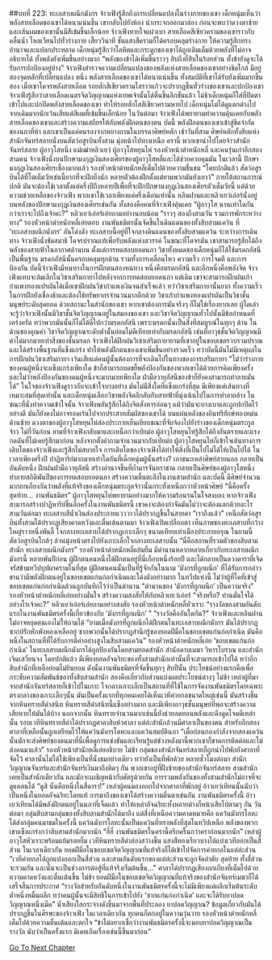 ##บทที่ 223: ทะเลสาบผนึกมังกร
จ้าวเฟิงรู้สึกถึงการเปลี่ยนแปลงในร่างกายของเขา เด็กหนุ่มเห็นว่าพลังสายเลือดของเขาได้หนาแน่นขึ้น
เขากลับไปยังห้อง
นำกระจกออกมาส่อง ก่อนจะพบว่าดวงตาซ้ายและเส้นผมของเขานั้นมีสีเข้มขึ้นเล็กน้อย
จ้าวเฟิงหายใจแผ่วเบา สายเลือดสีเขียวครามของเขาราวกับคลื่นน้ำ ไหลเวียนไปทั่วร่างกาย
เสี้ยววินาที ชั้นแสงสีครามก็ได้ครอบคลุมร่างกาย ให้ความรู้สึกทรงอำนาจและแปลกประหลาด
เด็กหนุ่มรู้สึกว่าโลหิตและกระดูกของเขาได้ถูกเติมเต็มด้วยพลังที่ไม่อาจอธิบายได้ ทั้งพลังยังเพิ่มขึ้นอย่างมาก
“พลังของข้าได้เพิ่มขึ้นราวๆ สิบถึงยี่สิบในร้อยส่วน ทั้งข้ายังดูจะได้รับการปกป้องอยู่บ้าง”
จ้าวเฟิงสำรวจความเปลี่ยนแปลงของพลังแห่งสายเลือดของเขาอย่างชิดใกล้
มีอยู่สองจุดหลักที่เปลี่ยนแปลง
หนึ่ง พลังสายเลือดของเขาได้หนาแน่นขึ้น ทั้งสมบัติที่เขาได้รับยังเพิ่มมากขึ้น
สอง เมื่อเขาโคจรพลังสายเลือด รอยสักสีเขียวครามใสราวแก้วจะปรากฏขึ้นทั่วร่างของเขาและปกป้องเขา
จ้าวเฟิงรู้สึกว่าสายเลือดเนตรจิตวิญญาณแห่งเทพเจ้านั้นได้ตื่นขึ้นอีกขั้นแล้ว
ไม่ช้าเด็กหนุ่มก็ใส่ที่ปิดตาเข้าไปและปกปิดพลังสายเลือดของเขา ทำให้รอยสักใสสีเขียวครามหายไป
เด็กหนุ่มไม่ได้ดูแตกต่างไปจากเดิมมากนักเว้นเสียแต่สีผมที่เข้มขึ้นเล็กน้อย
ในวันต่อมา จ้าวเฟิงได้พยายามทำความคุ้นเคยกับพลังสายเลือดของเขาและสร้างความเสถียรให้กับพลังฝึกตนของตน
บัดนี้ พลังฝึกตนของเขาเข้าสู่ขีดจำกัดของนภาที่ห้า และเขาเป็นแค่คนรองจากหยางกานในบรรดาศิษย์หลัก
เช้าวันที่สาม
ศิษย์หลักทั้งสิบแห่งสำนักจันทร์สลายนั่งบนสัตว์อสูรบินทั้งสาม มุ่งหน้าไปทางเหนือ
ครานี้ พวกเขานำไปโดยจ้าวสำนักจันทร์สลาย ผู้อาวุโสหนึ่ง แม่เฒ่าหลิวเยว่ ผู้อาวุโสหยุนไห่ รองหัวหน้าตำหนักหลี่ และคนรุ่นเก่าอีกสองสามคน
จ้าวเฟิงนั่งบนปักษามงกุฎเงินสองเศียรของผู้อาวุโสหลี่และได้ช่วยควบคุมมัน
ในเวลานี้ ปักษามงกุฎเงินสองเศียรเชื่องมากแล้ว
รองหัวหน้าตำหนักหลี่เต็มไปด้วยความชื่นชม “โดยปกติแล้ว สัตว์อสูรบินได้ที่โตเต็มวัยเช่นนี้ยากที่จะฝึกยิ่งนัก หลายตัวต้องฝึกตั้งแต่ยามพวกมันยังเยาว์”
ภายใต้สถานการณ์ปกติ มันจะต้องใช้เวลาตั้งแต่ครึ่งปีถึงหลายปีเพื่อที่จะฝึกปักษามงกุฎเงินสองเศียรตัวเต็มวัยนี้
แต่ด้วยความช่วยเหลือของจ้าวเฟิง พวกเขาใช้เวลาเพียงแค่ครึ่งเดือนเท่านั้น
หลินฝานและหลิวเยว่เอ๋อร์นั่งอยู่บนหลังของปักษามงกุฎเงินสองเศียรเช่นกัน ทั้งสองคือคนที่จ้าวเฟิงคุ้นเคย
“ผู้อาวุโส นานเท่าใดกันกว่าเราจะไปถึงเจ้าคะ?”
หลิวเยว่เอ๋อร์เอ่ยถามอย่างนอบน้อม
“ราวๆ สองถึงสามวัน รวมการพักระหว่างทาง”
รองหัวหน้าตำหนักหลี่เอ่ยตอบ
งานพันธมิตรนั้นจัดขึ้นในดินแดนของทั้งสิบสามแคว้น ที่ ‘ทะเลสาบผนึกมังกร’ อันโด่งดัง
ทะเลสาบนี้อยู่ที่ใจกลางดินแดนของทั้งสิบสามแคว้น
ระหว่างการเดินทาง
จ้าวเฟิงนั่งขัดสมาธิ โคจรปราณแท้เพื่อรับพลังแห่งสวรรค์ ในขณะที่โคจรมัน เขาสามารถรู้สึกได้ถึงพลังของสายฟ้าในอากาศด้านบน
ตั้งแต่การทดสอบยอดนภา วิชาทั้งหมดของเด็กหนุ่มก็ได้ใช้มรดกอัสนีเป็นพื้นฐาน
มรดกอัสนีนั้นครอบคลุมทุกด้าน รวมทั้งการเคลื่อนไหว ความเร็ว การโจมตี และการป้องกัน
บัดนี้จ้าวเฟิงมีหนทางในการฝึกตนสองหนทาง
หนึ่งคือมรดกอัสนี และอีกหนึ่งคือพลังจิต
จ้าวเฟิงแทบจะล้มเลิกในวิชาเสริมกายาไปหลังจากการทดสอบยอดนภา
แต่เดิม เขาจะสามารถฝึกฝนเก้ากำแพงทองแปรผันได้เมื่อเขาฝึกฝนวิชากำแพงเงินจนสำเร็จแล้ว
ทว่าวิชาเสริมกายานั้นยาก ทั้งความเร็วในการฝึกยังเชื่องช้าและต้องใช้ทรัพยากรจำนวนมากอีกด้วย
วิชาเก้ากำแพงทองแปรผันเป็นวิชาชั้นมนุษย์ระดับสุดยอด ด้วยสถานะในสำนักของเขา หากเขาต้องการมันจริงๆ ก็ไม่ใช่เรื่องยากเลย
ผู้ใดเล่าจะรู้ว่าจ้าวเฟิงนั้นมีวิชาชั้นจิตวิญญาณอยู่ในสมองของเขา
และวิชาจิตวิญญาณทั่วไปนั้นมีข้อกำหนดที่เคร่งครัด ทว่าพวกมันนั้นก็ไม่ได้ดีไปกว่ามรดกอัสนี เพราะมรดกนั้นเป็นสิ่งที่สมบูรณ์ในทุกๆ ด้าน
ในด้านของคุณค่า วิชาจิตวิญญาณระดับต่ำนั้นย่อมไม่ดีเทียบเท่ากับมรดกอัสนี
เช่นที่อาวุธชั้นจิตวิญญาณมีค่าไม่มากมายเท่าสิ่งของชั้นมรดก
จ้าวเฟิงได้ฝึกฝนวิเชาเสริมกายายามที่เขาอยู่ในขอบเขตรวบรวมปราณ และได้สร้างพื้นฐานที่แข็งแกร่ง ทำให้พลังฝึกตนของเขาเพิ่มขึ้นอย่างรวดเร็ว
ทว่าบัดนี้มันไม่มีเหตุผลในการฝึกฝนวิชาเสริมกายา เว้นเสียแต่คนผู้นั้นต้องการที่จะเดินไปในทางของการเสริมกายา
“ไม่ว่าร่างกายของคนผู้หนึ่งจะแข็งแกร่งเพียงใด ข้าก็สามารถบดขยี้พลังป้องกันของพวกเขาได้ด้วยการคิดเพียงครั้ง และไม่ว่าพลังป้องกันของคนผู้หนึ่งจะมากมายเพียงใด ฝ่ามือวายุอัสนีของข้าก็ยังคงสามารถทำลายมันได้”
ในใจของจ้าวเฟิงดูราวกับจะเข้าใจบางอย่าง
มันไม่มีสิ่งใดที่แข็งแกร่งที่สุด มีเพียงแค่เส้นทางที่เหมาะสมที่สุดเท่านั้น
และเด็กหนุ่มเลือกวิชาพลังจิตลึกลับกับสายฟ้าที่มุ่งเน้นไปในการทำลายล้าง
ในขณะที่นั่งทำความเข้าใจนั้น จ้าวเฟิงพลันรู้สึกได้ถึงจิตสังหารอ่อนๆ
แม้ว่ามันจะบางเบาและถูกปกปิดไว้อย่างดี มันก็ยังคงไม่อาจรอดเร้นไปจากประสาทสัมผัสของเขาได้
บนแผ่นหลังของอินทรียักษ์ทองหม่นด้านซ้าย
ดวงตาของผู้อาวุโสหยุนไห่ส่องประกายเย็นเยียบขณะที่จับจ้องไปยังร่างของเด็กหนุ่มตระกูลจ้าว
ไม่กี่วันก่อน ยามที่จ้าวเฟิงกลับมาและเหนือกว่าเป่ยม่อ ผู้อาวุโสหยุนไห่รู้สึกได้ถึงอันตรายและแรงกดดันที่ไม่เคยรู้สึกมาก่อน
หลังจากตั้งคำถามจำนวนมากกับเป่ยม่อ ผู้อาวุโสหยุนไห่ก็เข้าใจเส้นทางการเติบโตของจ้าวเฟิงและรู้สึกไม่สบายใจ
การเติบโตของจ้าวเฟิงได้ทำให้สิ่งที่เป็นไปไม่ได้ให้เป็นไปได้
ในเวลาเพียงครึ่งปี ปาฏิหาริย์มากมายเท่าใดกันที่เด็กหนุ่มผู้นั้นสร้าง?
เอาชนะเหล่าศิษย์สายนอก กลายเป็นอันดับหนึ่ง
ฝึกฝนฝ่ามือวายุอัสนี
สร้างอำนาจขึ้นที่ถ้ำมารจันทราชาด กลายเป็นศิษย์ของผู้อาวุโสหนึ่ง
ทำลายสถิติพันปีของการทดสอบยอดนภา
สร้างความตื่นตะลึงในงานสามสำนัก
และบัดนี้
มีศิษย์จำนวนมากถกเถียงกันว่าพลังที่แท้จริงของเด็กหนุ่มตระกูลจ้าวนั้นกระทั่งเหนือกว่าหัวหน้าศิษย์
“นี่คือครั้งสุดท้าย... งานพันธมิตร”
ผู้อาวุโสหยุนไห่พยายามอย่างมากให้ความร้อนรนในใจสงบลง
หากจ้าวเฟิงสามารถสร้างปาฏิหาริย์ขึ้นอีกครั้งในงานพันธมิตรนี้ เขาคงจะต้องกำจัดมันไม่ว่าจะต้องแลกด้วยอะไร
สามวันต่อมา
ทะเลสาบสีน้ำเงินส่องประกายแวววาวได้ปรากฏขึ้นในสายตา
“เราถึงแล้ว”
เหนือสัตว์อสูรบินทั้งสามได้ปรากฏเสียงคาดหวังและตื่นเต้นตามมา
จ้าวเฟิงเปิดเปลือกตา เห็นภาพของทะเลสาบที่กว้างใหญ่ราวหนึ่งพันลี้
ใจกลางทะเลสาบได้ปรากฏเกาะเล็กๆ ขนาดเทียบเท่าเมืองประกายอรุณ
ในยามนี้
สัตว์อสูรบินใกล้ๆ ล้วนมุ่งหน้าตรงไปยังเกาะเล็กใจกลางทะเลสาบนั้น
“นี่คือสถานที่รวมตัวของสิบสามสำนัก ทะเลสาบผนึกมังกร”
รองหัวหน้าตำหนักหลี่แย้มยิ้ม
มีตำนานหลากหลายเกี่ยวกับทะเลสาบผนึกมังกรนี้
หลายพันปีก่อน ผู้ฝึกตนคนหนึ่งได้ฝึกตนอยู่ที่นี่เกือบหนึ่งร้อยปี และได้กลายเป็นดวงดาราที่เจิดจรัสข้ามทวีปบุปผาครามในที่สุด
ผู้ฝึกตนคนนั้นเป็นที่รู้จักกันในนาม ‘มังกรที่ถูกผนึก’ ที่ได้รับการกล่าวขานว่ามีพลังฝึกตนอยู่ในขอบเขตแก่นก่อกำเนิดและโด่งดังอย่างมาก
ในทวีปแห่งนี้ ไม่ว่าผู้ที่ใดที่เข้าสู่ขอบเขตแก่นก่อกำเนิดล้วนถูกบันทึกไว้ว่าเป็นตำนาน
“ตำนานของ ‘มังกรที่ถูกผนึก’ เป็นความจริง”
รองหัวหน้าตำหนักหลี่เอ่ยอย่างมั่นใจ สร้างความสงสัยให้กับหลิวเยเว่เอ๋อร์
“จริงหรือ? ท่านมั่นใจได้อย่างไรเจ้าคะ?”
หลิวเยว่เอ๋อร์เอ่ยถามอย่างสงสัย
รองหัวหน้าตำหนักหลี่หัวเราะ “รางวัลของสามอันดับแรกในงานพันธมิตรครั้งนี้เกี่ยวข้องกับ ‘มังกรที่ถูกผนึก’ ”
“รางวัลคืออันใดกัน?”
จ้าวเฟิงและหลินฝานไม่อาจหยุดตนเองไม่ให้ถามได้
“ยามเมื่อมังกรที่ถูกผนึกได้ฝึกตนในทะเลสาบผนึกมังกร มันได้ปรากฏซากปรักหักพังหลงเหลืออยู่ ซากพวกนั้นได้ปรากฏสำนึกรู้ของยอดฝีมือในขอบเขตแก่นก่อกำเนิด มันคือหนึ่งในสถานที่ที่ได้รับการตีค่าอย่างสูงในสิบสามแคว้น”
รองหัวหน้าตำหนักหลี่เอ่ย
‘ขอบเขตแก่นก่อกำเนิด’ ในทะเลสาบผนึกมังกรได้ถูกป้องกันโดยสามยอดสำนัก สำนักดาบเมฆา วิหารโบราณ และสำนักเจินเสวี๋ยนจง
โดยปกติแล้ว มีเพียงยอดอัจฉริยะของทั้งสามสำนักเท่านั้นที่จะสามารถเข้าไปได้
ทว่าอีกสิบสำนักที่เหลือย่อมไม่ยินยอม
ดังนั้นงานพันธมิตรที่จัดขึ้นทุกๆ สิบปีนั้น ประโยชน์อย่างแรกคือเพื่อกระชับความสัมพันธ์ของทั้งสิบสามสำนัก สองคือเกี่ยวกับส่วนแบ่งผลประโยชน์ต่างๆ
ไม่ช้า
เหล่าผู้ที่มาจากสำนักจันทร์สลายก็เข้าไปในเกาะ
ใจกลางเกาะเล็กเป็นสถานที่ที่ใช้ในการจัดงานพันธมิตรโดยเฉพาะ
ตรงกลางของเกาะเล็กๆนั้น มันเป็นครั้งแรกที่ทุกคนเคยได้เห็นเวทีค่ายกลขนาดใหญ่เช่นนี้ มันสร้างขึ้นจากหินทรายสีดำสนิท
หินทรายสีดำสนิทนี้แข็งอย่างมาก และมีเพียงอาวุธชั้นมนุษย์ที่พอจะสร้างความเสียหายให้มันได้บ้าง นอกจากนั้น หินทรายจำนวนมากเช่นนี้ยังช่วยลดทอนพลังและดึงดูดโจมตีเหล่านั้น
รอบเวทีหินทรายสีดำได้ปรากฏศาลาสิบห้าศาลา
แต่ล่ะสำนักล้วนมีศาลาเป็นของตน
สำหรับอีกสองศาลาที่เหลือนั้นถูกเตรียมไว้ให้แคว้นมังกรโลหะและแคว้นสมบัตินภา
“เมื่อก่อนกองกำลังจากสองแคว้นนั้นมักจะส่งศิษย์ของตนมาที่นี่เพื่อดูการแข่งขันและเรียนรู้แต่ช่วงหลังมานี้พวกเขาก็ขาดการติดต่อและไม่ส่งคนมาแล้ว”
รองหัวหน้าสำนักหลี่เอ่ยอธิบาย
ไม่ช้า
กลุ่มของสำนักจันทร์สลายก็ถูกนำไปพักยังศาลาที่จัดไว้
ศาลานั้นไม่ได้ใช้เพียงเป็นที่นั่งชมอย่างเดียว ทว่ายังเป็นที่พักด้วย
หลายชั่วโมงต่อมา
สำนักวิญญาณจันทร์และสำนักจันทร์เงินมาถึงติดๆ กัน พวกเขาอยู่ที่ฝั่งซ้ายของสำนักจันทร์สลาย
สามสำนักเคยเป็นสำนักเดียวกัน และมักจะเผชิญหน้ากับศัตรูด้วยกัน
การรวมพลังกันของทั้งสามสำนักไม่อาจที่จะดูแคลนได้
“ดูสิ นั่นคือหนึ่งในสี่ดารา!”
เหล่าผู้คนมองออกไปจากศาลาที่พักอยู่
อ้าวเยว่เทียนนั้นนับว่าเป็นหนึ่งในยอดอัจฉริยะโดยแท้ การมาถึงของเขาได้สร้างความตื่นตาเช่นกัน
งานพันธมิตรครั้งนี้ อ้าวเยว่เทียนได้มีพลังฝึกตนอยู่ในนภาที่เจ็ดแล้ว ทำให้เหล่าอัจฉริยะทั้งหลายต่างก็หน้าเสียไปตามๆ กัน
วันต่อมา
กลุ่มสิบสามกลุ่มของทั้งสิบสามสำนักได้มาถึง
แต่สิ่งที่เหนือความคาดหมายคือ
แคว้นมังกรโลหะได้ส่งกลุ่มคนมาชมในครั้งนี้ แคว้นมังกรโลหะนั้นเป็นแคว้นที่ทรงพลังที่สุดในทวีปเหนือ พลังของพวกเขาแข็งแกร่งกว่าสิบสามสำนักมากนัก
“ฮี่ฮี่ งานพันธมิตรในครานี้ครึกครื้นกว่าคราก่อนมากนัก”
เหล่าผู้อาวุโสหัวเราะพร้อมแย้มรอยยิ้ม
เวทีหินทรายสีดำส่องสว่างขึ้น แสงสีทองเรียวบางได้แบ่งเวทีออกเป็นสี่ส่วน
ในเวลาเดียวกัน ยอดฝีมือในขอบเขตจิตวิญญาณที่แท้จริงก็ได้เข้าไปจัดการค่ายกลในแต่ล่ะส่วน
“เวทีค่ายกลได้ถูกแบ่งออกเป็นสี่ส่วน และสามอันดับแรกของแต่ล่ะส่วนจะถูกจัดลำดับ สุดท้าย ทั้งสี่ส่วนจะรวมกัน และนั่นจะเป็นช่วงการต่อสู้ที่แท้จริงเริ่มต้นขึ้น...”
ศาลาได้ปรากฏเสียงถกเถียงที่เต็มไปด้วยความคาดหวังและตื่นเต้นขึ้น
ไม่ช้า ยอดฝีมือในขอบเขตจิตวิญญาณที่แท้จริงของสำนักจันทร์เมฆาก็ได้เสร็จสิ้นการประกาศ
“รางวัลสำหรับอันดับหนึ่งในงานพันธมิตรครั้งนี้จะไม่มีเพียงแค่ผลึกเริ่มต้นระดับต่ำหนึ่งหมื่นผลึก ทว่าคนผู้นั้นจะมีสิทธิในการเข้าไปยัง ‘ซากแก่นก่อกำเนิด’ และจะได้รับยาปลดวิญญาณหนึ่งเม็ด”
น้ำเสียงใสกระจ่างดังขึ้นมาจากพื้นที่ประลอง
ยาปลดวิญญาณ?
ข้อมูลเกี่ยวกับมันได้ปรากฏขึ้นในศีรษะของจ้าวเฟิง
ในเวลาเดียวกัน ทุกคนก็ตกอยู่ในความวุ่นวาย
รองหัวหน้าตำหนักหลี่เต็มไปด้วยความตื่นเต้นและตกใจ “ข้าไม่อยากเชื่อว่างานพันธมิตรครั้งนี้จะมอบยาปลดวิญญาณเป็นรางวัล นับว่าเป็นครั้งแรก มิเคยเกิดเรื่องเช่นนี้ขึ้นมาก่อน”


[Go To Next Chapter]( ./3.md)